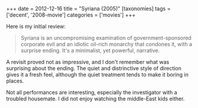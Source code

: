 +++
date = 2012-12-16
title = "Syriana (2005)"
[taxonomies]
tags = ['decent', '2008-movie']
categories = ['movies']
+++

Here is my initial review:

> Syriana is an uncompromising examination of government-sponsored
> corporate evil and an idiotic oil-rich monarchy that condones it, with
> a surprise ending. It's a minimalist, yet powerful, narrative.

A revisit proved not as impressive, and I don't remember what was
surprising about the ending. The quiet and distrinctive style of
direction gives it a fresh feel, although the quiet treatment tends to
make it boring in places.

Not all performances are interesting, especially the investigator with a
troubled housemate. I did not enjoy watching the middle-East kids
either.
